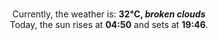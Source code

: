 <p  align="center"><br/>Currently, the weather is: <b> 32°C, <i>broken clouds</i></b></br>Today, the sun rises at <b>04:50</b> and sets at <b>19:46</b>.</p>